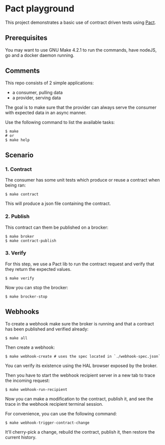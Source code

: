 # Pact playground

This project demonstrates a basic use of contract driven tests using [Pact](https://docs.pact.io/).

## Prerequisites

You may want to use GNU Make 4.2.1 to run the commands, have nodeJS, go and a docker daemon running.

## Comments

This repo consists of 2 simple applications:

- a consumer, pulling data
- a provider, serving data

The goal is to make sure that the provider can always serve the consumer with expected data in an async manner.

Use the following command to list the available tasks:

```shell
$ make
# or
$ make help
```

## Scenario

### 1. Contract

The consumer has some unit tests which produce or reuse a contract when being ran:

```shell
$ make contract
```

This will produce a json file containing the contract.

### 2. Publish

This contract can them be published on a brocker:

```shell
$ make broker
$ make contract-publish
```

### 3. Verify

For this step, we use a Pact lib to run the contract request and verify that they return the expected values.

```shell
$ make verify
```

Now you can stop the brocker:

```shell
$ make brocker-stop
```

## Webhooks

To create a webhook make sure the broker is running and that a contract has been published and verified already:

```shell
$ make all
```

Then create a webhook:

```shell
$ make webhook-create # uses the spec located in `./webhook-spec.json`
```

You can verify its existence using the HAL browser exposed by the broker.

Then you have to start the webhook recipient server in a new tab to trace the incoming request:

```shell
$ make webhook-run-recipient
```

Now you can make a modification to the contract, publish it, and see the trace in the webhook recipient terminal session.

For convenience, you can use the following command:

```shell
$ make webhook-trigger-contract-change
```

It'll cherry-pick a change, rebuild the contract, publish it, then restore the current history.
